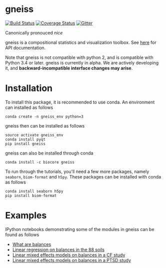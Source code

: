 # gneiss

[![Build Status](https://travis-ci.org/biocore/gneiss.png?branch=master)](https://travis-ci.org/biocore/gneiss)
[![Coverage Status](https://coveralls.io/repos/biocore/gneiss/badge.svg)](https://coveralls.io/r/biocore/gneiss)
[![Gitter](https://badges.gitter.im/biocore/gneiss.svg)](https://gitter.im/biocore/gneiss?utm_source=badge&utm_medium=badge&utm_campaign=pr-badge)

Canonically pronouced *nice*


gneiss is a compositional statistics and visualization toolbox.  See [here](https://biocore.github.io/gneiss/) for API documentation.
 
Note that gneiss is not compatible with python 2, and is compatible with Python 3.4 or later.
gneiss is currently in alpha.  We are actively developing it, and __backward-incompatible interface changes may arise__.

# Installation

To install this package, it is recommended to use conda.  An environment can installed as follows

```
conda create -n gneiss_env python=3
```

gneiss then can be installed as follows
```
source activate gneiss_env
conda install pyqt
pip install gneiss
```

gneiss can also be installed through conda
```
conda install -c biocore gneiss
```

To run through the tutorials, you'll need a few more packages, namely `seaborn`, `biom-format` and `h5py`.
These packages can be installed with conda as follows
```
conda install seaborn h5py
pip install biom-format
```

# Examples

IPython notebooks demonstrating some of the modules in gneiss can be found as follows

* [What are balances](https://github.com/biocore/gneiss/blob/master/ipynb/balance_trees.ipynb)
* [Linear regression on balances in the 88 soils](https://github.com/biocore/gneiss/blob/master/ipynb/88soils.ipynb)
* [Linear mixed effects models on balances in a CF study](https://github.com/biocore/gneiss/blob/master/ipynb/cfstudy.ipynb)
* [Linear mixed effects models on balances in a PTSD study](https://github.com/biocore/gneiss/blob/master/ipynb/ptsd_mice.ipynb)
